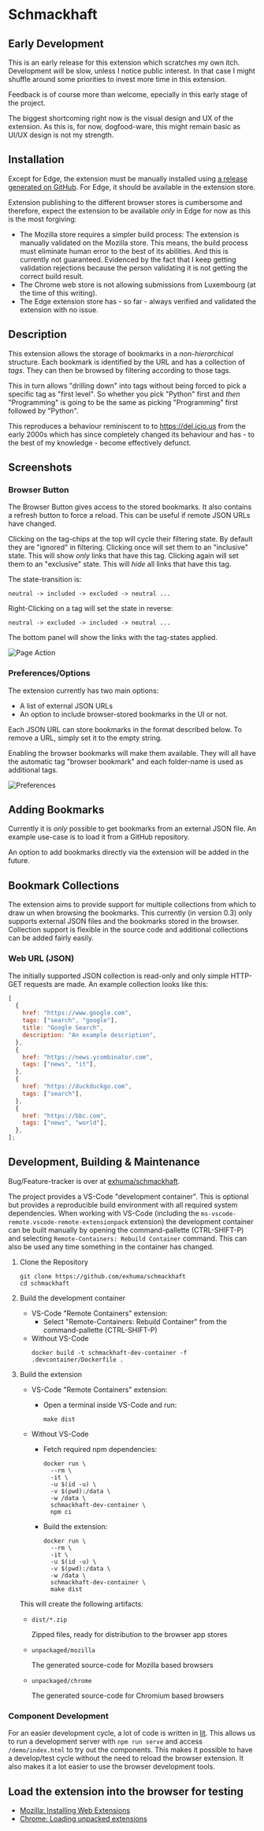 # Schmackhaft

## Early Development

This is an early release for this extension which scratches my own itch.
Development will be slow, unless I notice public interest. In that case I might
shuffle around some priorities to invest more time in this extension.

Feedback is of course more than welcome, epecially in this early stage of the
project.

The biggest shortcoming right now is the visual design and UX of the extension.
As this is, for now, dogfood-ware, this might remain basic as UI/UX design is
not my strength.

## Installation

Except for Edge, the extension must be manually installed using [a release
generated on GitHub](https://github.com/exhuma/schmackhaft/releases). For Edge,
it should be available in the extension store.

Extension publishing to the different browser stores is cumbersome and
therefore, expect the extension to be available _only_ in Edge for now as this
is the most forgiving:

- The Mozilla store requires a simpler build process: The extension is manually
  validated on the Mozilla store. This means, the build process must eliminate
  human error to the best of its abilities. And this is currently not
  guaranteed. Evidenced by the fact that I keep getting validation rejections
  because the person validating it is not getting the correct build result.
- The Chrome web store is not allowing submissions from Luxembourg (at the time
  of this writing).
- The Edge extension store has - so far - always verified and validated the
  extension with no issue.

## Description

This extension allows the storage of bookmarks in a _non-hierarchical_
structure. Each bookmark is identified by the URL and has a collection of
_tags_. They can then be browsed by filtering according to those tags.

This in turn allows "drilling down" into tags without being forced to pick a
specific tag as "first level". So whether you pick "Python" first and _then_
"Programming" is going to be the same as picking "Programming" first followed by
"Python".

This reproduces a behaviour reminiscent to to https://del.icio.us from the early
2000s which has since completely changed its behaviour and has - to the best of
my knowledge - become effectively defunct.

## Screenshots

### Browser Button

The Browser Button gives access to the stored bookmarks. It also contains a
refresh button to force a reload. This can be useful if remote JSON URLs have
changed.

Clicking on the tag-chips at the top will cycle their filtering state. By
default they are "ignored" in filtering. Clicking once will set them to an
"inclusive" state. This will show _only_ links that have this tag. Clicking
again will set them to an "exclusive" state. This will _hide_ all links that
have this tag.

The state-transition is:

    neutral -> included -> excluded -> neutral ...

Right-Clicking on a tag will set the state in reverse:

    neutral -> excluded -> included -> neutral ...

The bottom panel will show the links with the tag-states applied.

![Page Action](docs/screenshots/browser-button.png "Browser Button")

### Preferences/Options

The extension currently has two main options:

- A list of external JSON URLs
- An option to include browser-stored bookmarks in the UI or not.

Each JSON URL can store bookmarks in the format described below. To remove a
URL, simply set it to the empty string.

Enabling the browser bookmarks will make them available. They will all have the
automatic tag "browser bookmark" and each folder-name is used as additional
tags.

![Preferences](docs/screenshots/options.png "Preferences")

## Adding Bookmarks

Currently it is _only_ possible to get bookmarks from an external JSON file. An
example use-case is to load it from a GitHub repository.

An option to add bookmarks directly via the extension will be added in the
future.

## Bookmark Collections

The extension aims to provide support for multiple collections from which to
draw un when browsing the bookmarks. This currently (in version 0.3) only
supports external JSON files and the bookmarks stored in the browser.
Collection support is flexible in the source code and additional collections can
be added fairly easily.

### Web URL (JSON)

The initially supported JSON collection is read-only and only simple HTTP-GET
requests are made. An example collection looks like this:

```javascript
[
  {
    href: "https://www.google.com",
    tags: ["search", "google"],
    title: "Google Search",
    description: "An example description",
  },
  {
    href: "https://news.ycombinator.com",
    tags: ["news", "it"],
  },
  {
    href: "https://duckduckgo.com",
    tags: ["search"],
  },
  {
    href: "https://bbc.com",
    tags: ["news", "world"],
  },
];
```

## Development, Building & Maintenance

Bug/Feature-tracker is over at [exhuma/schmackhaft](https://github.com/exhuma/schmackhaft).

The project provides a VS-Code "development container". This is optional
but provides a reproducible build environment with all required system
dependencies. When working with VS-Code (including the
`ms-vscode-remote.vscode-remote-extensionpack` extension) the development
container can be built manually by opening the command-pallette (CTRL-SHIFT-P)
and selecting `Remote-Containers: Rebuild Container` command. This can also be
used any time something in the container has changed.

1. Clone the Repository

   ```
   git clone https://github.com/exhuma/schmackhaft
   cd schmackhaft
   ```

1. Build the development container

   - VS-Code "Remote Containers" extension:
     - Select "Remote-Containers: Rebuild Container" from the command-pallette
       (CTRL-SHIFT-P)
   - Without VS-Code
     ```
     docker build -t schmackhaft-dev-container -f .devcontainer/Dockerfile .
     ```

1. Build the extension

   - VS-Code "Remote Containers" extension:
     - Open a terminal inside VS-Code and run:
       ```
       make dist
       ```

   - Without VS-Code
     - Fetch required npm dependencies:
       ```
       docker run \
         --rm \
         -it \
         -u $(id -u) \
         -v $(pwd):/data \
         -w /data \
         schmackhaft-dev-container \
         npm ci
       ```
     - Build the extension:
       ```
       docker run \
         --rm \
         -it \
         -u $(id -u) \
         -v $(pwd):/data \
         -w /data \
         schmackhaft-dev-container \
         make dist
       ```

   This will create the following artifacts:

   - `dist/*.zip`

     Zipped files, ready for distribution to the browser app stores

   - `unpackaged/mozilla`

     The generated source-code for Mozilla based browsers

   - `unpackaged/chrome`

     The generated source-code for Chromium based browsers

### Component Development

For an easier development cycle, a lot of code is written in
[lit](https://lit.dev). This allows us to run a development server with `npm run
serve` and access `/demo/index.html` to try out the components. This makes it
possible to have a develop/test cycle without the need to reload the browser
extension. It also makes it a lot easier to use the browser development tools.

## Load the extension into the browser for testing

- [Mozilla: Installing Web Extensions](https://developer.mozilla.org/en-US/docs/Mozilla/Add-ons/WebExtensions/Your_first_WebExtension#installing)
- [Chrome: Loading unpacked extensions](https://developer.chrome.com/docs/extensions/mv3/getstarted/#unpacked)
